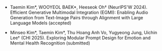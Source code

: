 - Taemin Kim*, WOOYEOL BAEK*, Heeseok Oh† (NeurIPS'W 2024). Efficient Generative Multimodal Integration (EGMI): Enabling Audio Generation from Text-Image Pairs through Alignment with Large Language Models (accepted)

- Minseo Kim*, Taemin Kim*, Thu Hoang Anh Vo, Yugyeong Jung, Uichin Lee† (CHI 2025). Exploring Modular Prompt Design for Emotion and Mental Health Recognition (submitted)
